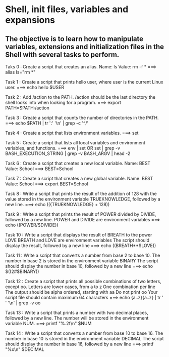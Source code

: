 #                                                                                      Shell, init files, variables and expansions
##                                    The objective is to learn how to manipulate variables, extensions and initialization files in the Shell with several tasks to perform.

Taks 0 : Create a script that creates an alias.
Name: ls
Value: rm -f *
===> alias ls="rm *"

Task 1 : Create a script that prints hello user, where user is the current Linux user.
===> echo hello $USER

Task 2 : Add /action to the PATH. /action should be the last directory the shell looks into when looking for a program.
===> export PATH=$PATH:/action

Task 3 : Create a script that counts the number of directories in the PATH.
===> echo $PATH | tr  ':' '\n' | grep -c '^/'

Task 4 : Create a script that lists environment variables.
===> set

Task 5 : Create a script that lists all local variables and environment variables, and functions.
===> env | set  OR  set | grep -v BASH_EXECUTION_STRING | grep -v BASH_ARGV | head -2

Task 6 : Create a script that creates a new local variable.
Name: BEST
Value: School
===> BEST=School

Task 7 : Create a script that creates a new global variable.
Name: BEST
Value: School
===> export BEST=School

Task 8 : Write a script that prints the result of the addition of 128 with the value stored in the environment variable TRUEKNOWLEDGE, followed by a new line.
===> echo $((${TRUEKNOWLEDGE} + 128))

Task 9 : Write a script that prints the result of POWER divided by DIVIDE, followed by a new line.
POWER and DIVIDE are environment variables
===> echo $(($POWER/$DIVIDE))

Task 10 : Write a script that displays the result of BREATH to the power LOVE
BREATH and LOVE are environment variables
The script should display the result, followed by a new line
===> echo $(($BREATH**$LOVE))

Task 11 : Write a script that converts a number from base 2 to base 10.
The number in base 2 is stored in the environment variable BINARY
The script should display the number in base 10, followed by a new line
===> echo $((2#$BINARY))

Task 12 : Create a script that prints all possible combinations of two letters, except oo.
Letters are lower cases, from a to z
One combination per line
The output should be alpha ordered, starting with aa
Do not print oo
Your script file should contain maximum 64 characters
===> echo {a..z}{a..z} | tr ' ' '\n' | grep -v oo

Task 13 : Write a script that prints a number with two decimal places, followed by a new line.
The number will be stored in the environment variable NUM.
===> printf "%.2f\n" $NUM

Task 14 : Write a script that converts a number from base 10 to base 16.
The number in base 10 is stored in the environment variable DECIMAL
The script should display the number in base 16, followed by a new line
===> printf "%x\n" $DECIMAL
